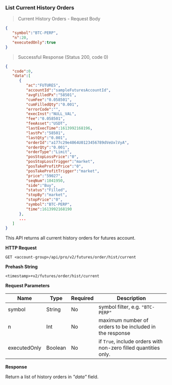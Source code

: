 ### List Current History Orders

> Current History Orders - Request Body

```json
{
   "symbol":"BTC-PERP",
   "n":20,
   "executedOnly":true
}
```

> Successful Response (Status 200, code 0)

```json
{
   "code":0,
   "data":[
      {
         "ac":"FUTURES",
         "accountId":"sampleFuturesAccountId",
         "avgFilledPx":"58501",
         "cumFee":"0.058501",
         "cumFilledQty":"0.001",
         "errorCode":"",
         "execInst":"NULL_VAL",
         "fee":"0.058501",
         "feeAsset":"USDT",
         "lastExecTime":1613992168196,
         "lastPx":"58501",
         "lastQty":"0.001",
         "orderId":"a177c29e4064U0123456789dVeUxlVyA",
         "orderQty":"0.001",
         "orderType":"Limit",
         "posStopLossPrice":"0",
         "posStopLossTrigger":"market",
         "posTakeProfitPrice":"0",
         "posTakeProfitTrigger":"market",
         "price":"59027",
         "seqNum":1041950,
         "side":"Buy",
         "status":"Filled",
         "stopBy":"market",
         "stopPrice":"0",
         "symbol":"BTC-PERP",
         "time":1613992168190
      },
      ...
   ]
}
```

This API returns all current history orders for futures account.

**HTTP Request**

`GET <account-group>/api/pro/v2/futures/order/hist/current`

**Prehash String**

`<timestamp>+v2/futures/order/hist/current`

**Request Parameters**

 Name            | Type      | Required | Description                                                                                 
---------------- | --------- | -------- | ------------------------------------------------------------------------------------------- 
 symbol          | String    | No       | symbol filter, e.g. `"BTC-PERP"`
 n               | Int       | No       | maximum number of orders to be included in the response
 executedOnly    | Boolean   | No       | if `True`, include orders with non-zero filled quantities only.

**Response**

Return a list of history orders in *"data"* field.
